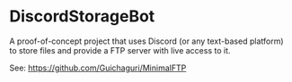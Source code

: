 # DiscordStorageBot

A proof-of-concept project that uses Discord (or any text-based platform) to store files and provide a FTP server with live access to it.

See: https://github.com/Guichaguri/MinimalFTP
